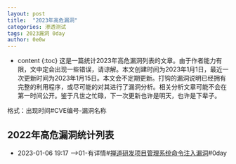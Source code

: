```yaml
---
layout: post
title:  "2023年高危漏洞"
categories: 渗透测试
tags: 2023漏洞 0day
author: 0e0w
---
```


* content
{:toc}
这是一篇统计2023年高危漏洞列表的文章。由于作者能力有限，文中定会出现一些错误，请谅解。本文创建时间为2023年1月1日，最近一次更新时间为2023年1月15日。本文会不定期更新。打钩的漏洞说明已经拥有完整的利用程序，或尽可能的对其进行了漏洞分析。相关分析文章可能不会在第一时间公开。鉴于凡世之忙碌，下一次更新也许是明天，也许是下辈子。

格式：出现时间#CVE编号-漏洞名称

## 2022年高危漏洞统计列表

- 2023-01-06 19:17 –>01-有详情#[禅道研发项目管理系统命令注入漏洞]()#0day

